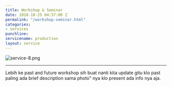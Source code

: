 ```yaml
---
title: Workshop & Seminar
date: 2018-10-25 04:57:00 Z
permalink: "/workshop-seminar.html"
categories:
- services
punchline: 
servicename: production
layout: service
---
```


![service-8.png](/uploads/service-8.png)

---

Lebih ke past and future workshop sih buat nanti kita update gitu klo past paling ada brief description sama photo" nya klo present ada info nya aja.